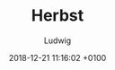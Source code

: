 ---
layout: post
author: "Ludwig"
date:   2018-12-21 11:16:02 +0100
title:  "Herbst"
text: "Diese Aufnahmen sind bei einer Begehung des Platzes im Jahre 2018 entstanden."
imgMin: 
  - "https://raw.githubusercontent.com/Ebertplatz/historical/master/21-12-2018-post-3/miniaturen/001.JPG"
  - "https://raw.githubusercontent.com/Ebertplatz/historical/master/21-12-2018-post-3/miniaturen/002.JPG"
  - "https://raw.githubusercontent.com/Ebertplatz/historical/master/21-12-2018-post-3/miniaturen/032.JPG"
  - "https://raw.githubusercontent.com/Ebertplatz/historical/master/21-12-2018-post-3/miniaturen/004.JPG"
  - "https://raw.githubusercontent.com/Ebertplatz/historical/master/21-12-2018-post-3/miniaturen/005.JPG"
  - "https://raw.githubusercontent.com/Ebertplatz/historical/master/21-12-2018-post-3/miniaturen/006.JPG"
  - "https://raw.githubusercontent.com/Ebertplatz/historical/master/21-12-2018-post-3/miniaturen/007.JPG"
  - "https://raw.githubusercontent.com/Ebertplatz/historical/master/21-12-2018-post-3/miniaturen/008.JPG"
  - "https://raw.githubusercontent.com/Ebertplatz/historical/master/21-12-2018-post-3/miniaturen/009.JPG"
  - "https://raw.githubusercontent.com/Ebertplatz/historical/master/21-12-2018-post-3/miniaturen/010.JPG"

imgOrig: 
  - "https://raw.githubusercontent.com/Ebertplatz/historical/master/21-12-2018-post-3/originale/001.JPG"
  - "https://raw.githubusercontent.com/Ebertplatz/historical/master/21-12-2018-post-3/originale/002.JPG"
  - "https://raw.githubusercontent.com/Ebertplatz/historical/master/21-12-2018-post-3/originale/003.JPG"
  - "https://raw.githubusercontent.com/Ebertplatz/historical/master/21-12-2018-post-3/originale/004.JPG"
  - "https://raw.githubusercontent.com/Ebertplatz/historical/master/21-12-2018-post-3/originale/005.JPG"
  - "https://raw.githubusercontent.com/Ebertplatz/historical/master/21-12-2018-post-3/originale/006.JPG"
  - "https://raw.githubusercontent.com/Ebertplatz/historical/master/21-12-2018-post-3/originale/007.JPG"
  - "https://raw.githubusercontent.com/Ebertplatz/historical/master/21-12-2018-post-3/originale/008.JPG"
  - "https://raw.githubusercontent.com/Ebertplatz/historical/master/21-12-2018-post-3/originale/009.JPG"
  - "https://raw.githubusercontent.com/Ebertplatz/historical/master/21-12-2018-post-3/originale/010.JPG"
---